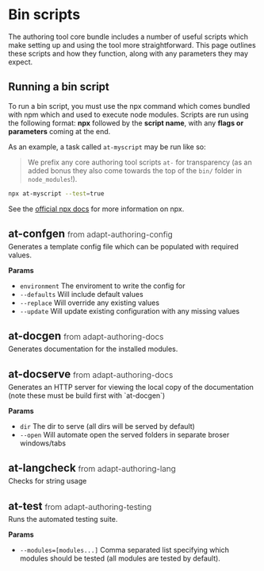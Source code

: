 # Bin scripts
The authoring tool core bundle includes a number of useful scripts which make setting up and using the tool more straightforward. This page outlines these scripts and how they function, along with any parameters they may expect.

## Running a bin script

To run a bin script, you must use the npx command which comes bundled with npm which and used to execute node modules. Scripts are run using the following format: **npx** followed by the **script name**, with any **flags or parameters** coming at the end.

As an example, a task called `at-myscript` may be run like so:

> We prefix any core authoring tool scripts `at-` for transparency (as an added bonus they also come towards the top of the `bin/` folder in `node_modules`!).

```bash
npx at-myscript --test=true
```

See the [official npx docs](https://docs.npmjs.com/cli/v7/commands/npx) for more information on npx.

<h2 class="script" id="at-confgen">at-confgen <span class="module">from adapt-authoring-config</span></h2><div class="details"><p class="description">Generates a template config file which can be populated with required values.</p><p><b>Params</b><ul><li><code>environment</code> The enviroment to write the config for</li><li><code>--defaults</code> Will include default values</li><li><code>--replace</code> Will override any existing values</li><li><code>--update</code> Will update existing configuration with any missing values</li></ul></p>
<h2 class="script" id="at-docgen">at-docgen <span class="module">from adapt-authoring-docs</span></h2><div class="details"><p class="description">Generates documentation for the installed modules.</p>
<h2 class="script" id="at-docserve">at-docserve <span class="module">from adapt-authoring-docs</span></h2><div class="details"><p class="description">Generates an HTTP server for viewing the local copy of the documentation (note these must be build first with `at-docgen`)</p><p><b>Params</b><ul><li><code>dir</code> The dir to serve (all dirs will be served by default)</li><li><code>--open</code> Will automate open the served folders in separate broser windows/tabs</li></ul></p>
<h2 class="script" id="at-langcheck">at-langcheck <span class="module">from adapt-authoring-lang</span></h2><div class="details"><p class="description">Checks for string usage</p>
<h2 class="script" id="at-test">at-test <span class="module">from adapt-authoring-testing</span></h2><div class="details"><p class="description">Runs the automated testing suite.</p><p><b>Params</b><ul><li><code>--modules=[modules...]</code> Comma separated list specifying which modules should be tested (all modules are tested by default).</li></ul></p>

<style>
  h2.script {
    margin-bottom: 5px;   
  }
  h2.script .module {
    font-weight: 300;
    font-size: 16px;
    vertical-align: middle;
  }
  p.description,
  .details ul {
    margin: 0;   
  }
</style>